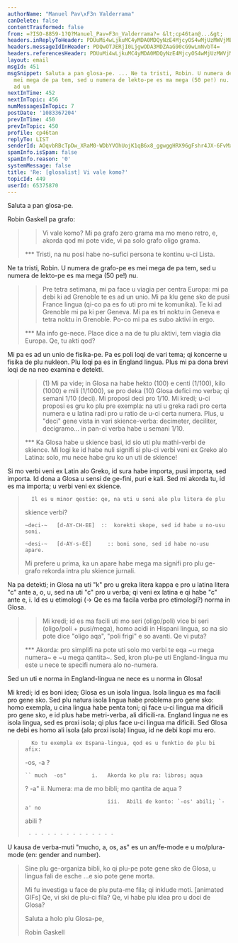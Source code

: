 ```yaml
---
authorName: "Manuel Pav\xF3n Valderrama"
canDelete: false
contentTrasformed: false
from: =?ISO-8859-1?Q?Manuel_Pav=F3n_Valderrama?= &lt;cp46tan@...&gt;
headers.inReplyToHeader: PDUuMi4wLjkuMC4yMDA0MDQyNzE4MjcyOS4wMjUzMWVjMEBwYWNpZmljLm5ldC5hdT4=
headers.messageIdInHeader: PDQwOTJERjI0LjgwODA3MDZAaG90cG9wLmNvbT4=
headers.referencesHeader: PDUuMi4wLjkuMC4yMDA0MDQyNzE4MjcyOS4wMjUzMWVjMEBwYWNpZmljLm5ldC5hdT4=
layout: email
msgId: 451
msgSnippet: Saluta a pan glosa-pe. ... Ne ta tristi, Robin. U numera de grafo-pe es
  mei mega de pa tem, sed u numera de lekto-pe es ma mega (50 pe!) nu. ... Mi pa es
  ad un
nextInTime: 452
nextInTopic: 456
numMessagesInTopic: 7
postDate: '1083367204'
prevInTime: 450
prevInTopic: 450
profile: cp46tan
replyTo: LIST
senderId: AOqvbRBcTpDw_XRaM0-WDbYVOhUojK1qB6x8_ggwggHRX96gFshr4JX-6FvMxVATmZ3JvYC1V35nuf_A-MNrLONLjKI8s-NMPQnxMWo1WrMd_81lo9sxniN7CWMIMRt1SeabIFqE
spamInfo.isSpam: false
spamInfo.reason: '0'
systemMessage: false
title: 'Re: [glosalist] Vi vale komo?'
topicId: 449
userId: 65375870
---
```


Saluta a pan glosa-pe.

Robin Gaskell pa grafo:

>>Vi vale komo? Mi pa grafo zero grama ma mo meno retro,  e, akorda qod mi
>>pote vide, vi pa solo grafo oligo grama.
>>    
>>
>***  Tristi, na nu posi habe no-sufici persona te kontinu u-ci Lista.
>

Ne ta tristi, Robin. U numera de grafo-pe es mei mega de pa tem, sed u 
numera de lekto-pe es ma mega (50 pe!) nu.

>>Pre tetra setimana, mi pa face u viagia per centra Europa: mi pa debi ki
>>ad Grenoble te es ad un unio. Mi pa klu gene sko de pusi France lingua
>>(qi-co pa es fo uti pro mi te komunika). Te ki ad Grenoble mi pa ki per
>>Geneva. Mi pa es tri noktu in Geneva e tetra noktu in Grenoble. Po-co mi
>>pa es subo aktivi in ergo.
>>    
>>
>***   Ma info ge-nece.
>        Place dice a na de tu plu aktivi, tem viagia dia Europa.  Qe, tu 
>akti qod?
>  
>

Mi pa es ad un unio de fisika-pe. Pa es poli loqi de vari tema; qi 
koncerne u fisika de plu nukleon. Plu loqi pa es in England lingua. Plus 
mi pa dona brevi loqi de na neo examina e detekti.

>>(1) Mi pa vide; in Glosa na habe hekto (100) e centi (1/100), kilo
>>(1000) e mili (1/1000), se pro deka (10) Glosa defici mo verba; qi
>>semani 1/10 (deci). Mi proposi deci pro 1/10. Mi kredi; u-ci proposi es
>>gru ko plu pre exempla: na uti u greka radi pro certa numera e u latina
>>radi pro u ratio de u-ci certa numera. Plus, u "deci" gene vista in vari
>>skience-verba: decimeter, deciliter, decigramo... in pan-ci verba habe u
>>semani 1/10.
>>    
>>
>***  Ka Glosa habe u skience basi, id sio uti plu mathi-verbi de 
>skience.  Mi logi ke id habe nuli signifi si plu-ci verbi veni ex Greko alo 
>Latina: solo, mu nece habe gru ko un uti de skience!
>  
>

Si mo verbi veni ex Latin alo Greko, id sura habe importa, pusi importa, 
sed importa. Id dona a Glosa u sensi de ge-fini, puri e kali. Sed mi 
akorda tu, id es ma importa; u verbi veni ex skience.

>       Il es u minor qestio: qe, na uti u soni alo plu litera de plu 
>skience verbi?
>
>     ~deci-~   [d-AY-CH-EE]  ::  korekti skope, sed id habe u no-usu soni.
>
>     ~desi-~   [d-AY-s-EE]     :: boni sono, sed id habe no-usu apare.
>
>    Mi prefere u prima, ka un apare habe mega ma signifi pro plu ge-grafo 
>rekorda intra plu skience jurnali.
>
>  
>

Na pa detekti; in Glosa na uti "k" pro u greka litera kappa e pro u 
latina litera "c" ante a, o, u, sed na uti "c" pro u verba; qi veni ex 
latina e qi habe "c" ante e, i. Id es u etimologi (-> Qe es ma facila 
verba pro etimologi?) norma in Glosa.

>>Mi kredi; id es ma facili uti mo seri (oligo/poli) vice bi seri
>>(oligo/poli + pusi/mega), homo acidi in Hispani lingua, so na sio pote
>>dice "oligo aqa", "poli frigi" e so avanti. Qe vi puta?
>>    
>>
>***  Akorda: pro simplifi na pote uti solo mo verbi te eqa ~u mega numera~ 
>e ~u mega qantita~.
>       Sed, kron plu-pe uti England-lingua mu este u nece te specifi numera 
>alo no-numera.
>

Sed un uti e norma in England-lingua ne nece es u norma in Glosa!

Mi kredi; id es boni idea; Glosa es un isola lingua. Isola lingua es ma 
facili pro gene sko. Sed plu natura isola lingua habe problema pro gene 
sko: homo exempla, u cina lingua habe penta toni; qi face u-ci lingua ma 
dificili pro gene sko, e id plus habe metri-verba, ali dificili-ra. 
England lingua ne es isola lingua, sed es proxi isola; qi plus face u-ci 
lingua ma dificili. Sed Glosa ne debi es homo ali isola (alo proxi 
isola) lingua, id ne debi kopi mu ero.

>       Ko tu exempla ex Espana-lingua, qod es u funktio de plu bi afix: 
>-os, -a ?
>
>     `` much  -os"        i.   Akorda ko plu ra: libros; aqua 
>?
>                  -a"
>                               ii.   Numera: ma de mo bibli;  mo qantita de 
>aqua ?
>
>                               iii.  Abili de konto: `-os' abili; `-a' no 
>abili ?
>
>      - - - - - - - - - - - - - -
>

U kausa de verba-muti "mucho, a, os, as" es un an/fe-mode e u 
mo/plura-mode (en: gender and number).

>    Sine plu ge-organiza bibli, ko qi plu-pe pote gene sko de Glosa, u 
>lingua fali de esche ...e sio pote gene morta.
>
>    Mi fu investiga u face de plu puta-me fila; qi inklude moti. [animated 
>GIFs]
>    Qe, vi ski de plu-ci fila?  Qe, vi habe plu idea pro u doci de Glosa?
>
>Saluta a holo plu Glosa-pe,
>
>Robin Gaskell
>
>
>  
>



